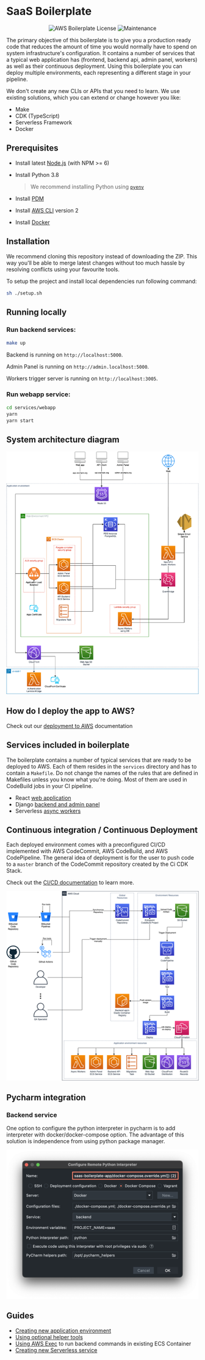 # SaaS Boilerplate

<p align="center"><img src="https://img.shields.io/badge/License-MIT-blue.svg" alt="AWS Boilerplate License" /> <img src="https://img.shields.io/badge/Maintained%3F-yes-green.svg" alt="Maintenance" /> </p>

The primary objective of this boilerplate is to give you a production ready code that reduces the amount of time you
would normally have to spend on system infrastructure's configuration. It contains a number of services that a typical
web application has (frontend, backend api, admin panel, workers) as well as their continuous deployment. Using this
boilerplate you can deploy multiple environments, each representing a different stage in your pipeline.

We don't create any new CLIs or APIs that you need to learn. We use existing solutions,
which you can extend or change however you like:

- Make
- CDK (TypeScript)
- Serverless Framework
- Docker

## Prerequisites

- Install latest [Node.js](https://nodejs.org/en/download/package-manager/#macos) (with NPM >= 6)
- Install Python 3.8

  > We recommend installing Python using [`pyenv`](https://github.com/pyenv/pyenv)

- Install [PDM](https://github.com/pdm-project/pdm/#installation)
- Install [AWS CLI](https://docs.aws.amazon.com/cli/latest/userguide/cli-chap-install.html) version 2
- Install [Docker](https://docs.docker.com/get-docker)

## Installation

We recommend cloning this repository instead of downloading the ZIP. This way you'll be able to
merge latest changes without too much hassle by resolving conflicts using your favourite tools.

To setup the project and install local dependencies run following command:

```sh
sh ./setup.sh
```

## Running locally

### Run backend services:

```sh
make up
```

Backend is running on `http://localhost:5000`.

Admin Panel is running on `http://admin.localhost:5000`.

Workers trigger server is running on `http://localhost:3005`.

### Run webapp service:

```sh
cd services/webapp
yarn
yarn start
```

## System architecture diagram

<p align="center"> <img src="/docs/images/system-diagram-v1.png" alt="System Diagram" /> </p>

## How do I deploy the app to AWS?

Check out our [deployment to AWS](/docs/guides/aws-deployment.md) documentation

## Services included in boilerplate

The boilerplate contains a number of typical services that are ready to be deployed to AWS.
Each of them resides in the `services` directory and has to contain a `Makefile`. Do not change the names of the rules
that are defined in Makefiles unless you know what you're doing. Most of them are used in CodeBuild jobs in your CI
pipeline.

- React [web application](/services/webapp)
- Django [backend and admin panel](/services/backend)
- Serverless [async workers](/services/workers)

## Continuous integration / Continuous Deployment

Each deployed environment comes with a preconfigured CI/CD implemented with AWS CodeCommit, AWS CodeBuild,
and AWS CodePipeline. The general idea of deployment is for the user to push code to a `master` branch of the CodeCommit
repository created by the Ci CDK Stack.

Check out the [CI/CD documentation](/docs/cicd) to learn more.

<p align="center"> <img src="/docs/images/cicd-diagram-v3.png" alt="CI/CD Diagram" /> </p>


## Pycharm integration

### Backend service

One option to configure the python interpreter in pycharm is to add interpreter with docker/docker-compose option.
The advantage of this solution is independence from using python package manager.

<p align="center"> <img src="/docs/images/pycharm-python.png" alt="Pycharm" /> </p>


## Guides

- [Creating new application environment](/docs/app-environment)
- [Using optional helper tools](/services/docs/docs/global-tools.md)
- [Using AWS Exec](/services/docs/docs/guides/aws-exec.md) to run backend commands in existing ECS Container
- [Creating new Serverless service](/docs/misc/create-new-serverless-service.md)
